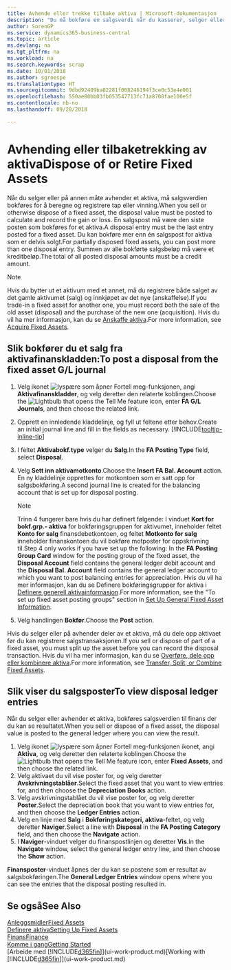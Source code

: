 ```yaml
---
title: Avhende eller trekke tilbake aktiva | Microsoft-dokumentasjon
description: "Du må bokføre en salgsverdi når du kasserer, selger eller trekker tilbake et aktivum."
author: SorenGP
ms.service: dynamics365-business-central
ms.topic: article
ms.devlang: na
ms.tgt_pltfrm: na
ms.workload: na
ms.search.keywords: scrap
ms.date: 10/01/2018
ms.author: sgroespe
ms.translationtype: HT
ms.sourcegitcommit: 9dbd92409ba02281f008246194f3ce0c53e4e001
ms.openlocfilehash: 550ae80bb03fb053547713fc71a8708fae100e5f
ms.contentlocale: nb-no
ms.lasthandoff: 09/28/2018

---
```

# <a name="dispose-of-or-retire-fixed-assets"></a><span data-ttu-id="a4242-103">Avhending eller tilbaketrekking av aktiva</span><span class="sxs-lookup"><span data-stu-id="a4242-103">Dispose of or Retire Fixed Assets</span></span>
<span data-ttu-id="a4242-104">Når du selger eller på annen måte avhender et aktiva, må salgsverdien bokføres for å beregne og registrere tap eller vinning.</span><span class="sxs-lookup"><span data-stu-id="a4242-104">When you sell or otherwise dispose of a fixed asset, the disposal value must be posted to calculate and record the gain or loss.</span></span> <span data-ttu-id="a4242-105">En salgspost må være den siste posten som bokføres for et aktiva.</span><span class="sxs-lookup"><span data-stu-id="a4242-105">A disposal entry must be the last entry posted for a fixed asset.</span></span> <span data-ttu-id="a4242-106">Du kan bokføre mer enn én salgspost for aktiva som er delvis solgt.</span><span class="sxs-lookup"><span data-stu-id="a4242-106">For partially disposed fixed assets, you can post more than one disposal entry.</span></span> <span data-ttu-id="a4242-107">Summen av alle bokførte salgsbeløp må være et kreditbeløp.</span><span class="sxs-lookup"><span data-stu-id="a4242-107">The total of all posted disposal amounts must be a credit amount.</span></span>  

> [!NOTE]  
>   <span data-ttu-id="a4242-108">Hvis du bytter ut et aktivum med et annet, må du registrere både salget av det gamle aktivumet (salg) og innkjøpet av det nye (anskaffelse).</span><span class="sxs-lookup"><span data-stu-id="a4242-108">If you trade-in a fixed asset for another one, you must record both the sale of the old asset (disposal) and the purchase of the new one (acquisition).</span></span> <span data-ttu-id="a4242-109">Hvis du vil ha mer informasjon, kan du se [Anskaffe aktiva](fa-how-acquire.md).</span><span class="sxs-lookup"><span data-stu-id="a4242-109">For more information, see [Acquire Fixed Assets](fa-how-acquire.md).</span></span>  

## <a name="to-post-a-disposal-from-the-fixed-asset-gl-journal"></a><span data-ttu-id="a4242-110">Slik bokfører du et salg fra aktivafinanskladden:</span><span class="sxs-lookup"><span data-stu-id="a4242-110">To post a disposal from the fixed asset G/L journal</span></span>
1. <span data-ttu-id="a4242-111">Velg ikonet ![lyspære som åpner Fortell meg-funksjonen](media/ui-search/search_small.png "Fortell hva du vil gjøre"), angi **Aktivafinanskladder**, og velg deretter den relaterte koblingen.</span><span class="sxs-lookup"><span data-stu-id="a4242-111">Choose the ![Lightbulb that opens the Tell Me feature](media/ui-search/search_small.png "Tell me what you want to do") icon, enter **FA G/L Journals**, and then choose the related link.</span></span>  
2. <span data-ttu-id="a4242-112">Opprett en innledende kladdelinje, og fyll ut feltene etter behov.</span><span class="sxs-lookup"><span data-stu-id="a4242-112">Create an initial journal line and fill in the fields as necessary.</span></span> [!INCLUDE[tooltip-inline-tip](includes/tooltip-inline-tip_md.md)]  
3. <span data-ttu-id="a4242-113">I feltet **Aktivabokf.type** velger du **Salg**.</span><span class="sxs-lookup"><span data-stu-id="a4242-113">In the **FA Posting Type** field, select **Disposal**.</span></span>  
4. <span data-ttu-id="a4242-114">Velg **Sett inn aktivamotkonto**.</span><span class="sxs-lookup"><span data-stu-id="a4242-114">Choose the **Insert FA Bal. Account** action.</span></span> <span data-ttu-id="a4242-115">En ny kladdelinje opprettes for motkontoen som er satt opp for salgsbokføring.</span><span class="sxs-lookup"><span data-stu-id="a4242-115">A second journal line is created for the balancing account that is set up for disposal posting.</span></span>  

    > [!NOTE]  
    >   <span data-ttu-id="a4242-116">Trinn 4 fungerer bare hvis du har definert følgende: I vinduet **Kort for bokf.grp.- aktiva** for bokføringsgruppen for aktivumet, inneholder feltet **Konto for salg** finansdebetkontoen, og feltet **Motkonto for salg** inneholder finanskontoen du vil bokføre motposter for oppskrivning til.</span><span class="sxs-lookup"><span data-stu-id="a4242-116">Step 4 only works if you have set up the following: In the **FA Posting Group Card** window for the posting group of the fixed asset, the **Disposal Account** field contains the general ledger debit account and the **Disposal Bal. Account** field contains the general ledger account to which you want to post balancing entries for appreciation.</span></span> <span data-ttu-id="a4242-117">Hvis du vil ha mer informasjon, kan du se Definere bokføringsgrupper for aktiva i [Definere generell aktivainformasjon](fa-how-setup-general.md).</span><span class="sxs-lookup"><span data-stu-id="a4242-117">For more information, see the "To set up fixed asset posting groups" section in [Set Up General Fixed Asset Information](fa-how-setup-general.md).</span></span>  
5. <span data-ttu-id="a4242-118">Velg handlingen **Bokfør**.</span><span class="sxs-lookup"><span data-stu-id="a4242-118">Choose the **Post** action.</span></span>  

<span data-ttu-id="a4242-119">Hvis du selger eller på avhender deler av et aktiva, må du dele opp aktivaet før du kan registrere salgstransaksjonen.</span><span class="sxs-lookup"><span data-stu-id="a4242-119">If you sell or dispose of part of a fixed asset, you must split up the asset before you can record the disposal transaction.</span></span> <span data-ttu-id="a4242-120">Hvis du vil ha mer informasjon, kan du se [Overføre, dele opp eller kombinere aktiva](fa-how-trans-split-combine.md).</span><span class="sxs-lookup"><span data-stu-id="a4242-120">For more information, see [Transfer, Split, or Combine Fixed Assets](fa-how-trans-split-combine.md).</span></span>  

## <a name="to-view-disposal-ledger-entries"></a><span data-ttu-id="a4242-121">Slik viser du salgsposter</span><span class="sxs-lookup"><span data-stu-id="a4242-121">To view disposal ledger entries</span></span>
<span data-ttu-id="a4242-122">Når du selger eller avhender et aktiva, bokføres salgsverdien til finans der du kan se resultatet.</span><span class="sxs-lookup"><span data-stu-id="a4242-122">When you sell or dispose of a fixed asset, the disposal value is posted to the general ledger where you can view the result.</span></span>  

1. <span data-ttu-id="a4242-123">Velg ikonet ![lyspære som åpner Fortell meg-funksjonen](media/ui-search/search_small.png "Fortell hva du vil gjøre") ikonet, angi **Aktiva**, og velg deretter den relaterte koblingen.</span><span class="sxs-lookup"><span data-stu-id="a4242-123">Choose the ![Lightbulb that opens the Tell Me feature](media/ui-search/search_small.png "Tell me what you want to do") icon, enter **Fixed Assets**, and then choose the related link.</span></span>  
2. <span data-ttu-id="a4242-124">Velg aktivaet du vil vise poster for, og velg deretter **Avskrivningstablåer**.</span><span class="sxs-lookup"><span data-stu-id="a4242-124">Select the fixed asset that you want to view entries for, and then choose the **Depreciation Books** action.</span></span>  
3. <span data-ttu-id="a4242-125">Velg avskrivningstablået du vil vise poster for, og velg deretter **Poster**.</span><span class="sxs-lookup"><span data-stu-id="a4242-125">Select the depreciation book that you want to view entries for, and then choose the **Ledger Entries** action.</span></span>  
4. <span data-ttu-id="a4242-126">Velg en linje med **Salg** i **Bokføringskategori, aktiva**-feltet, og velg deretter **Naviger**.</span><span class="sxs-lookup"><span data-stu-id="a4242-126">Select a line with **Disposal** in the **FA Posting Category** field, and then choose the **Navigate** action.</span></span>  
5. <span data-ttu-id="a4242-127">I **Naviger**-vinduet velger du finanspostlinjen og deretter **Vis**.</span><span class="sxs-lookup"><span data-stu-id="a4242-127">In the **Navigate** window, select the general ledger entry line, and then choose the **Show** action.</span></span>  

<span data-ttu-id="a4242-128">**Finansposter**-vinduet åpnes der du kan se postene som er resultat av salgsbokføringen.</span><span class="sxs-lookup"><span data-stu-id="a4242-128">The **General Ledger Entries** window opens where you can see the entries that the disposal posting resulted in.</span></span>  

## <a name="see-also"></a><span data-ttu-id="a4242-129">Se også</span><span class="sxs-lookup"><span data-stu-id="a4242-129">See Also</span></span>
[<span data-ttu-id="a4242-130">Anleggsmidler</span><span class="sxs-lookup"><span data-stu-id="a4242-130">Fixed Assets</span></span>](fa-manage.md)  
[<span data-ttu-id="a4242-131">Definere aktiva</span><span class="sxs-lookup"><span data-stu-id="a4242-131">Setting Up Fixed Assets</span></span>](fa-setup.md)  
[<span data-ttu-id="a4242-132">Finans</span><span class="sxs-lookup"><span data-stu-id="a4242-132">Finance</span></span>](finance.md)  
[<span data-ttu-id="a4242-133">Komme i gang</span><span class="sxs-lookup"><span data-stu-id="a4242-133">Getting Started</span></span>](product-get-started.md)  
<span data-ttu-id="a4242-134">[Arbeide med [!INCLUDE[d365fin](includes/d365fin_md.md)]](ui-work-product.md)</span><span class="sxs-lookup"><span data-stu-id="a4242-134">[Working with [!INCLUDE[d365fin](includes/d365fin_md.md)]](ui-work-product.md)</span></span>

